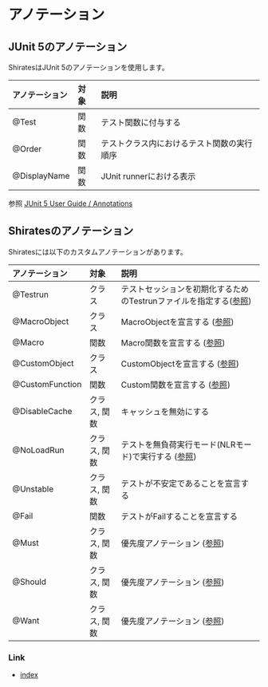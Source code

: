 # アノテーション

## JUnit 5のアノテーション

ShiratesはJUnit 5のアノテーションを使用します。

| アノテーション      | 対象 | 説明                    | 
|:-------------|:---|:----------------------|
| @Test        | 関数 | テスト関数に付与する            |
| @Order       | 関数 | テストクラス内におけるテスト関数の実行順序 |
| @DisplayName | 関数 | JUnit runnerにおける表示    |

参照 [JUnit 5 User Guide / Annotations](https://junit.org/junit5/docs/current/user-guide/#writing-tests-annotations)

## Shiratesのアノテーション

Shiratesには以下のカスタムアノテーションがあります。

| アノテーション         | 対象      | 説明                                                                                                                |
|:----------------|:--------|:------------------------------------------------------------------------------------------------------------------|
| @Testrun        | クラス     | テストセッションを初期化するためのTestrunファイルを指定する([参照](../basic/creating_testclass/creating_testclass_ja.md))                     |
| @MacroObject    | クラス     | MacroObjectを宣言する ([参照](../basic/routine_work/macro_ja.md))                                                        |
| @Macro          | 関数      | Macro関数を宣言する ([参照](../basic/routine_work/macro_ja.md))                                                            |
| @CustomObject   | クラス     | CustomObjectを宣言する ([参照](../in_action/adapting_to_environments/configuring_tap_appIcon_function_ja.md))            |
| @CustomFunction | 関数      | Custom関数を宣言する ([参照](../in_action/adapting_to_environments/configuring_tap_appIcon_function_ja.md))                |
| @DisableCache   | クラス, 関数 | キャッシュを無効にする                                                                                                       |
| @NoLoadRun      | クラス, 関数 | テストを無負荷実行モード(NLRモード)で実行する ([参照](../in_action/designing_and_implementing_test/designing_test_in_code_first_ja.md)) |
| @Unstable       | クラス, 関数 | テストが不安定であることを宣言する                                                                                                 |
| @Fail           | 関数      | テストがFailすることを宣言する                                                                                                 |
| @Must           | クラス, 関数 | 優先度アノテーション ([参照](../in_action/filtering_tests_with_priority/must_should_want_ja.md))                              |
| @Should         | クラス, 関数 | 優先度アノテーション ([参照](../in_action/filtering_tests_with_priority/must_should_want_ja.md))                              |
| @Want           | クラス, 関数 | 優先度アノテーション ([参照](../in_action/filtering_tests_with_priority/must_should_want_ja.md))                              |

### Link

- [index](../index_ja.md)
